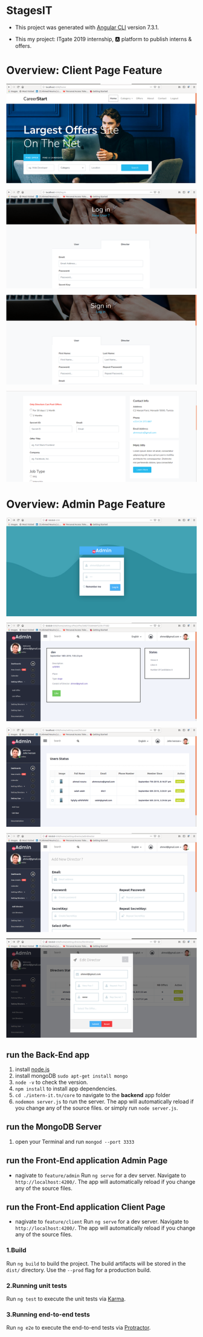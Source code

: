 # StagesIT

* This project was generated with [Angular CLI](https://github.com/angular/angular-cli) version 7.3.1.

* This my project: ITgate 2019 internship, :a: platform to publish interns & offers.

# Overview: Client Page Feature

![home](/img/feature/client/home.png)

![log_in](/img/feature/client/log_in.png)

![sign-in](/img/feature/client/sign-in.png)

![post-offer](/img/feature/client/post-offer.png)

# Overview: Admin Page Feature

![login](/img/feature/admin/login.png)

![offer](/img/feature/admin/offer.png)

![list_user](/img/feature/admin/list_user.png)

![add_director](/img/feature/admin/add_director.png)

![edit_director](/img/feature/admin/edit_director.png)

## run the **Back-End** app

1. install [node.js]('http://node.js.com')
2. install mongoDB `sudo apt-get install mongo`
3. `node -v` to check the version.
4. `npm install` to install app dependencies.
5. `cd ./intern-it.tn/core` to navigate to the **backend** app folder 
6. `nodemon server.js` to run the server. The app will automatically reload if you change any of the source files. or simply run `node server.js`.

## run the **MongoDB** Server

1. open your Terminal and run `mongod --port 3333`

## run the **Front-End** application **Admin Page**

* nagivate to `feature/admin`
Run `ng serve` for a dev server. Navigate to `http://localhost:4200/`. The app will automatically reload if you change any of the source files.

## run the **Front-End** application **Client Page**

* nagivate to `feature/client`
Run `ng serve` for a dev server. Navigate to `http://localhost:4200/`. The app will automatically reload if you change any of the source files.

### 1.Build

Run `ng build` to build the project. The build artifacts will be stored in the `dist/` directory. Use the `--prod` flag for a production build.

### 2.Running unit tests

Run `ng test` to execute the unit tests via [Karma](https://karma-runner.github.io).

### 3.Running end-to-end tests

Run `ng e2e` to execute the end-to-end tests via [Protractor](http://www.protractortest.org/).

